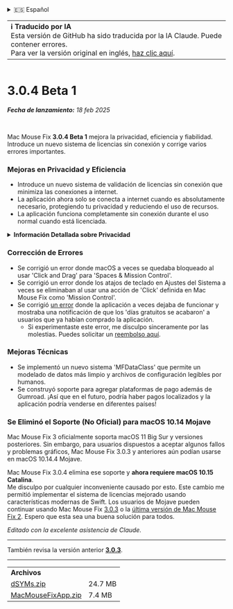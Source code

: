 <details>
<summary>🇪🇸 Español</summary>

[🇬🇧 English (GitHub)](https://github.com/noah-nuebling/mac-mouse-fix/releases/tag/3.0.4-Beta-1)\
[🇦🇩 Català](https://redirect.macmousefix.com/?target=mmf-release&tag=3.0.4-Beta-1&locale=ca)\
[🇩🇪 Deutsch](https://redirect.macmousefix.com/?target=mmf-release&tag=3.0.4-Beta-1&locale=de)\
**🇪🇸 Español**\
[🇫🇷 Français](https://redirect.macmousefix.com/?target=mmf-release&tag=3.0.4-Beta-1&locale=fr)\
[🇮🇩 Indonesia](https://redirect.macmousefix.com/?target=mmf-release&tag=3.0.4-Beta-1&locale=id)\
[🇮🇹 Italiano](https://redirect.macmousefix.com/?target=mmf-release&tag=3.0.4-Beta-1&locale=it)\
[🇭🇺 Magyar](https://redirect.macmousefix.com/?target=mmf-release&tag=3.0.4-Beta-1&locale=hu)\
[🇳🇱 Nederlands](https://redirect.macmousefix.com/?target=mmf-release&tag=3.0.4-Beta-1&locale=nl)\
[🇵🇱 Polski](https://redirect.macmousefix.com/?target=mmf-release&tag=3.0.4-Beta-1&locale=pl)\
[🇧🇷 Português (Brasil)](https://redirect.macmousefix.com/?target=mmf-release&tag=3.0.4-Beta-1&locale=pt-BR)\
[🇵🇹 Português (Portugal)](https://redirect.macmousefix.com/?target=mmf-release&tag=3.0.4-Beta-1&locale=pt-PT)\
[🇷🇴 Română](https://redirect.macmousefix.com/?target=mmf-release&tag=3.0.4-Beta-1&locale=ro)\
[🇸🇪 Svenska](https://redirect.macmousefix.com/?target=mmf-release&tag=3.0.4-Beta-1&locale=sv)\
[🇻🇳 Tiếng Việt](https://redirect.macmousefix.com/?target=mmf-release&tag=3.0.4-Beta-1&locale=vi)\
[🇹🇷 Türkçe](https://redirect.macmousefix.com/?target=mmf-release&tag=3.0.4-Beta-1&locale=tr)\
[🇨🇿 Čeština](https://redirect.macmousefix.com/?target=mmf-release&tag=3.0.4-Beta-1&locale=cs)\
[🇬🇷 Ελληνικά](https://redirect.macmousefix.com/?target=mmf-release&tag=3.0.4-Beta-1&locale=el)\
[🇷🇺 Русский](https://redirect.macmousefix.com/?target=mmf-release&tag=3.0.4-Beta-1&locale=ru)\
[🇺🇦 Українська](https://redirect.macmousefix.com/?target=mmf-release&tag=3.0.4-Beta-1&locale=uk)\
[🇮🇱 עברית](https://redirect.macmousefix.com/?target=mmf-release&tag=3.0.4-Beta-1&locale=he)\
[🇸🇦 العربية](https://redirect.macmousefix.com/?target=mmf-release&tag=3.0.4-Beta-1&locale=ar)\
[🇮🇳 हिन्दी](https://redirect.macmousefix.com/?target=mmf-release&tag=3.0.4-Beta-1&locale=hi)\
[🇹🇭 ไทย](https://redirect.macmousefix.com/?target=mmf-release&tag=3.0.4-Beta-1&locale=th)\
[🇨🇳 中文 (简体)](https://redirect.macmousefix.com/?target=mmf-release&tag=3.0.4-Beta-1&locale=zh-Hans)\
[🇨🇳 中文 (繁體)](https://redirect.macmousefix.com/?target=mmf-release&tag=3.0.4-Beta-1&locale=zh-Hant)\
[🇭🇰 中文（香港)](https://redirect.macmousefix.com/?target=mmf-release&tag=3.0.4-Beta-1&locale=zh-HK)\
[🇯🇵 日本語](https://redirect.macmousefix.com/?target=mmf-release&tag=3.0.4-Beta-1&locale=ja)\
[🇰🇷 한국어](https://redirect.macmousefix.com/?target=mmf-release&tag=3.0.4-Beta-1&locale=ko)\
[Help translate Mac Mouse Fix to different languages!](https://github.com/noah-nuebling/mac-mouse-fix/discussions/731)
</details>
<table align=><td>
<b>ℹ️ Traducido por IA</b><br>
Esta versión de GitHub ha sido traducida por la IA Claude. Puede contener errores.<br>
Para ver la versión original en inglés, <a href="https://github.com/noah-nuebling/mac-mouse-fix/releases/tag/3.0.4-Beta-1">haz clic aquí</a>.
</td></table>

<table></table>

# 3.0.4 Beta 1
***Fecha de lanzamiento:** 18 feb 2025*

<br>

Mac Mouse Fix **3.0.4 Beta 1** mejora la privacidad, eficiencia y fiabilidad.\
Introduce un nuevo sistema de licencias sin conexión y corrige varios errores importantes.

### Mejoras en Privacidad y Eficiencia

- Introduce un nuevo sistema de validación de licencias sin conexión que minimiza las conexiones a internet.
- La aplicación ahora solo se conecta a internet cuando es absolutamente necesario, protegiendo tu privacidad y reduciendo el uso de recursos.
- La aplicación funciona completamente sin conexión durante el uso normal cuando está licenciada.

<details>
<summary><b>Información Detallada sobre Privacidad</b></summary>
Las versiones anteriores validaban las licencias en línea en cada inicio, permitiendo potencialmente que los registros de conexión se almacenaran en servidores de terceros (GitHub y Gumroad). El nuevo sistema elimina las conexiones innecesarias – después de la activación inicial de la licencia, solo se conecta a internet si los datos locales de la licencia están dañados.
<br><br>
Si bien yo nunca registré el comportamiento del usuario personalmente, el sistema anterior teóricamente permitía que los servidores de terceros registraran direcciones IP y tiempos de conexión. Gumroad también podía registrar tu clave de licencia y potencialmente correlacionarla con cualquier información personal que hubieran registrado sobre ti cuando compraste Mac Mouse Fix.
<br><br>
No consideré estos sutiles problemas de privacidad cuando construí el sistema de licencias original, pero ahora, ¡Mac Mouse Fix es tan privado y libre de internet como es posible!
<br><br>
Consulta también la <a href=https://gumroad.com/privacy>política de privacidad de Gumroad</a> y este <a href=https://github.com/noah-nuebling/mac-mouse-fix/issues/976#issuecomment-2140955801>comentario mío en GitHub</a>.

</details>

### Corrección de Errores

- Se corrigió un error donde macOS a veces se quedaba bloqueado al usar 'Click and Drag' para 'Spaces & Mission Control'.
- Se corrigió un error donde los atajos de teclado en Ajustes del Sistema a veces se eliminaban al usar una acción de 'Click' definida en Mac Mouse Fix como 'Mission Control'.
- Se corrigió [un error](https://github.com/noah-nuebling/mac-mouse-fix/issues?q=state%3Aopen%20label%3A%22%27Free%20days%20are%20over%27%20bug%22) donde la aplicación a veces dejaba de funcionar y mostraba una notificación de que los 'días gratuitos se acabaron' a usuarios que ya habían comprado la aplicación.
    - Si experimentaste este error, me disculpo sinceramente por las molestias. Puedes solicitar un [reembolso aquí](https://redirect.macmousefix.com/?message=&target=mmf-apply-for-refund&locale=es).

### Mejoras Técnicas

- Se implementó un nuevo sistema 'MFDataClass' que permite un modelado de datos más limpio y archivos de configuración legibles por humanos.
- Se construyó soporte para agregar plataformas de pago además de Gumroad. ¡Así que en el futuro, podría haber pagos localizados y la aplicación podría venderse en diferentes países!

### Se Eliminó el Soporte (No Oficial) para macOS 10.14 Mojave

Mac Mouse Fix 3 oficialmente soporta macOS 11 Big Sur y versiones posteriores. Sin embargo, para usuarios dispuestos a aceptar algunos fallos y problemas gráficos, Mac Mouse Fix 3.0.3 y anteriores aún podían usarse en macOS 10.14.4 Mojave.

Mac Mouse Fix 3.0.4 elimina ese soporte y **ahora requiere macOS 10.15 Catalina**.\
Me disculpo por cualquier inconveniente causado por esto. Este cambio me permitió implementar el sistema de licencias mejorado usando características modernas de Swift. Los usuarios de Mojave pueden continuar usando Mac Mouse Fix [3.0.3](https://redirect.macmousefix.com/?target=mmf-release&tag=3.0.3&locale=es) o la [última versión de Mac Mouse Fix 2](https://redirect.macmousefix.com/?target=mmf2-latest&locale=es). Espero que esta sea una buena solución para todos.

*Editado con la excelente asistencia de Claude.*

---

También revisa la versión anterior [**3.0.3**](https://redirect.macmousefix.com/?target=mmf-release&tag=3.0.3&locale=es).

---

<table align="start">
<tr>
    <td colspan=2>
        <b>Archivos</b>
    </td>
</tr>
<tr>
    <td><a href="https://github.com/noah-nuebling/mac-mouse-fix/releases/download/3.0.4-Beta-1/dSYMs.zip">dSYMs.zip</a></td>
    <td>24.7 MB</td>
</tr>
<tr>
    <td><a href="https://github.com/noah-nuebling/mac-mouse-fix/releases/download/3.0.4-Beta-1/MacMouseFixApp.zip">MacMouseFixApp.zip</a></td>
    <td>7.4 MB</td>
</tr>
</table>